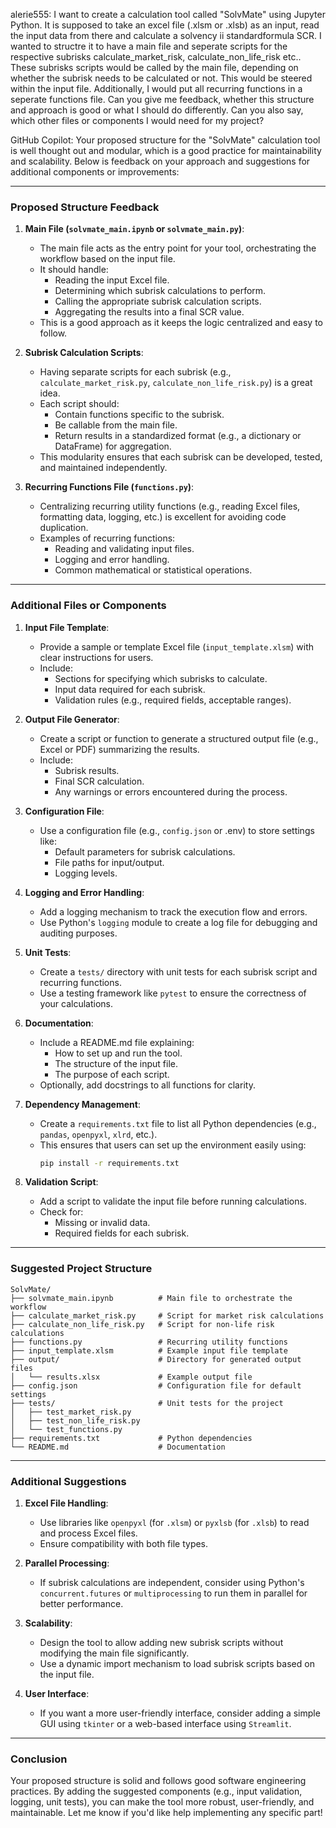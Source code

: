 alerie555: I want to create a calculation tool called "SolvMate" using Jupyter Python. It is supposed to take an excel file (.xlsm or .xlsb) as an input, read the input data from there and calculate a solvency ii standardformula SCR. I wanted to structre it to have a main file and seperate scripts for the respective subrisks calculate_market_risk, calculate_non_life_risk etc.. These subrisks scripts would be called by the main file, depending on whether the subrisk needs to be calculated or not. This would be steered within the input file. Additionally, I would put all recurring functions in a seperate functions file. Can you give me feedback, whether this structure and approach is good or what I should do differently. Can you also say, which other files or components I would need for my project? 

GitHub Copilot: Your proposed structure for the "SolvMate" calculation tool is well thought out and modular, which is a good practice for maintainability and scalability. Below is feedback on your approach and suggestions for additional components or improvements:

---

### **Proposed Structure Feedback**

1. **Main File (`solvmate_main.ipynb` or `solvmate_main.py`)**:
   - The main file acts as the entry point for your tool, orchestrating the workflow based on the input file.
   - It should handle:
     - Reading the input Excel file.
     - Determining which subrisk calculations to perform.
     - Calling the appropriate subrisk calculation scripts.
     - Aggregating the results into a final SCR value.
   - This is a good approach as it keeps the logic centralized and easy to follow.

2. **Subrisk Calculation Scripts**:
   - Having separate scripts for each subrisk (e.g., `calculate_market_risk.py`, `calculate_non_life_risk.py`) is a great idea.
   - Each script should:
     - Contain functions specific to the subrisk.
     - Be callable from the main file.
     - Return results in a standardized format (e.g., a dictionary or DataFrame) for aggregation.
   - This modularity ensures that each subrisk can be developed, tested, and maintained independently.

3. **Recurring Functions File (`functions.py`)**:
   - Centralizing recurring utility functions (e.g., reading Excel files, formatting data, logging, etc.) is excellent for avoiding code duplication.
   - Examples of recurring functions:
     - Reading and validating input files.
     - Logging and error handling.
     - Common mathematical or statistical operations.

---

### **Additional Files or Components**

1. **Input File Template**:
   - Provide a sample or template Excel file (`input_template.xlsm`) with clear instructions for users.
   - Include:
     - Sections for specifying which subrisks to calculate.
     - Input data required for each subrisk.
     - Validation rules (e.g., required fields, acceptable ranges).

2. **Output File Generator**:
   - Create a script or function to generate a structured output file (e.g., Excel or PDF) summarizing the results.
   - Include:
     - Subrisk results.
     - Final SCR calculation.
     - Any warnings or errors encountered during the process.

3. **Configuration File**:
   - Use a configuration file (e.g., `config.json` or .env) to store settings like:
     - Default parameters for subrisk calculations.
     - File paths for input/output.
     - Logging levels.

4. **Logging and Error Handling**:
   - Add a logging mechanism to track the execution flow and errors.
   - Use Python's `logging` module to create a log file for debugging and auditing purposes.

5. **Unit Tests**:
   - Create a `tests/` directory with unit tests for each subrisk script and recurring functions.
   - Use a testing framework like `pytest` to ensure the correctness of your calculations.

6. **Documentation**:
   - Include a README.md file explaining:
     - How to set up and run the tool.
     - The structure of the input file.
     - The purpose of each script.
   - Optionally, add docstrings to all functions for clarity.

7. **Dependency Management**:
   - Create a `requirements.txt` file to list all Python dependencies (e.g., `pandas`, `openpyxl`, `xlrd`, etc.).
   - This ensures that users can set up the environment easily using:
     ```bash
     pip install -r requirements.txt
     ```

8. **Validation Script**:
   - Add a script to validate the input file before running calculations.
   - Check for:
     - Missing or invalid data.
     - Required fields for each subrisk.

---

### **Suggested Project Structure**

```
SolvMate/
├── solvmate_main.ipynb          # Main file to orchestrate the workflow
├── calculate_market_risk.py     # Script for market risk calculations
├── calculate_non_life_risk.py   # Script for non-life risk calculations
├── functions.py                 # Recurring utility functions
├── input_template.xlsm          # Example input file template
├── output/                      # Directory for generated output files
│   └── results.xlsx             # Example output file
├── config.json                  # Configuration file for default settings
├── tests/                       # Unit tests for the project
│   ├── test_market_risk.py
│   ├── test_non_life_risk.py
│   └── test_functions.py
├── requirements.txt             # Python dependencies
└── README.md                    # Documentation
```

---

### **Additional Suggestions**

1. **Excel File Handling**:
   - Use libraries like `openpyxl` (for `.xlsm`) or `pyxlsb` (for `.xlsb`) to read and process Excel files.
   - Ensure compatibility with both file types.

2. **Parallel Processing**:
   - If subrisk calculations are independent, consider using Python's `concurrent.futures` or `multiprocessing` to run them in parallel for better performance.

3. **Scalability**:
   - Design the tool to allow adding new subrisk scripts without modifying the main file significantly.
   - Use a dynamic import mechanism to load subrisk scripts based on the input file.

4. **User Interface**:
   - If you want a more user-friendly interface, consider adding a simple GUI using `tkinter` or a web-based interface using `Streamlit`.

---

### **Conclusion**

Your proposed structure is solid and follows good software engineering practices. By adding the suggested components (e.g., input validation, logging, unit tests), you can make the tool more robust, user-friendly, and maintainable. Let me know if you'd like help implementing any specific part!